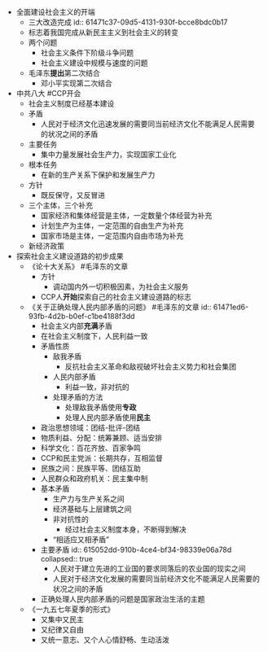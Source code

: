 - 全面建设社会主义的开端
	- 三大改造完成
	  id:: 61471c37-09d5-4131-930f-bcce8bdc0b17
	- 标志着我国完成从新民主主义到社会主义的转变
	- 两个问题
		- 社会主义条件下阶级斗争问题
		- 社会主义建设中规模与速度的问题
	- 毛泽东**提出**第二次结合
		- 邓小平实现第二次结合
- 中共八大 #CCP开会
	- 社会主义制度已经基本建设
	- 矛盾
		- 人民对于经济文化迅速发展的需要同当前经济文化不能满足人民需要的状况之间的矛盾
	- 主要任务
		- 集中力量发展社会生产力，实现国家工业化
	- 根本任务
		- 在新的生产关系下保护和发展生产力
	- 方针
		- 既反保守，又反冒进
	- 三个主体，三个补充
		- 国家经济和集体经营是主体，一定数量个体经营为补充
		- 计划生产为主体，一定范围的自由生产为补充
		- 国家市场是主体，一定范围内自由市场为补充
	- 新经济政策
- 探索社会主义建设道路的初步成果
	- 《论十大关系》 #毛泽东的文章
		- 方针
			- 调动国内外一切积极因素，为社会主义服务
		- CCP人**开始**探索自己的社会主义建设道路的标志
	- 《关于正确处理人民内部矛盾的问题》 #毛泽东的文章
	  id:: 61471ed6-93fb-4d2b-b0ef-c1be4188f3dd
		- 社会主义内部**充满**矛盾
		- 在社会主义制度下，人民利益一致
		- 矛盾性质
			- 敌我矛盾
				- 反抗社会主义革命和敌视破坏社会主义势力和社会集团
			- 人民内部矛盾
				- 利益一致，非对抗的
			- 处理矛盾的方法
				- 处理敌我矛盾使用**专政**
				- 处理人民内部矛盾使用**民主**
		- 政治思想领域：团结-批评-团结
		- 物质利益、分配：统筹兼顾、适当安排
		- 科学文化：百花齐放、百家争鸣
		- CCP和民主党派：长期共存，互相监督
		- 民族之间：民族平等、团结互助
		- 人民群众和政府机关：民主集中制
		- 基本矛盾
			- 生产力与生产关系之间
			- 经济基础与上层建筑之间
			- 非对抗性的
				- 经过社会主义制度本身，不断得到解决
			- “相适应又相矛盾”
		- 主要矛盾
		  id:: 615052dd-910b-4ce4-bf34-98339e06a78d
		  collapsed:: true
			- 人民对于建立先进的工业国的要求同落后的农业国的现实之间
			- 人民对于经济文化发展的需要同当前经济文化不能满足人民需要的状况之间的矛盾
		- 正确处理人民内部矛盾的问题是国家政治生活的主题
	- 《一九五七年夏季的形式》
		- 又集中又民主
		- 又纪律又自由
		- 又统一意志、又个人心情舒畅、生动活泼